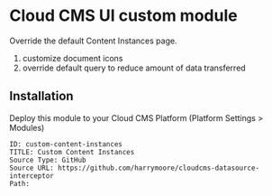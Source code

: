 # Cloud CMS UI custom module

Override the default Content Instances page.

1. customize document icons
2. override default query to reduce amount of data transferred

## Installation

Deploy this module to your Cloud CMS Platform (Platform Settings > Modules)

    ID: custom-content-instances
    TITLE: Custom Content Instances
    Source Type: GitHub
    Source URL: https://github.com/harrymoore/cloudcms-datasource-interceptor
    Path:
